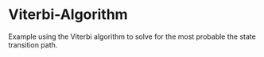 # Viterbi-Algorithm
Example using the Viterbi algorithm to solve for the most probable the state transition path.
